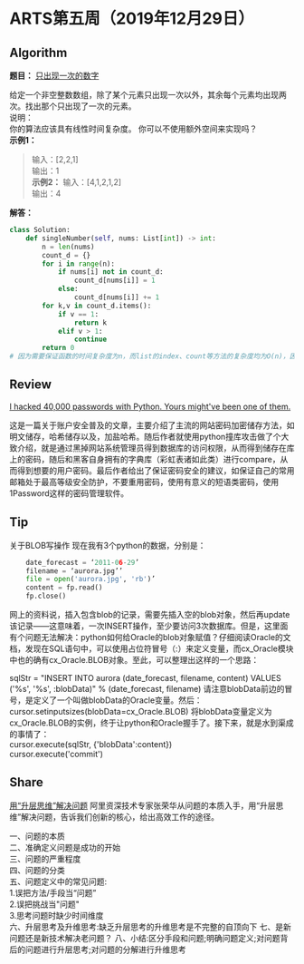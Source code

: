 # ARTS第五周（2019年12月29日）
## Algorithm<br/>
<b>题目：</b> [只出现一次的数字](https://leetcode-cn.com/explore/interview/card/top-interview-questions-easy/1/array/25/)

给定一个非空整数数组，除了某个元素只出现一次以外，其余每个元素均出现两次。找出那个只出现了一次的元素。<br>
说明：<br>
你的算法应该具有线性时间复杂度。 你可以不使用额外空间来实现吗？<br>
<b>示例1：</b> 
>输入：[2,2,1]<br>
>输出：1<br>
<b>示例2：</b> 
>输入：[4,1,2,1,2]<br>
>输出：4<br>

<b>解答：</b>
```Python
class Solution:
    def singleNumber(self, nums: List[int]) -> int:
        n = len(nums)
        count_d = {}
        for i in range(n):
            if nums[i] not in count_d:
                count_d[nums[i]] = 1
            else:
                count_d[nums[i]] += 1
        for k,v in count_d.items():
            if v == 1:
                return k
            elif v > 1:
                continue
        return 0
# 因为需要保证函数的时间复杂度为n，而list的index、count等方法的复杂度均为O(n)，因此采用dict的数据结构。注：dict的get/search/set方法均为O(1)
```
## Review<br/>
[I hacked 40,000 passwords with Python. Yours might've been one of them.](https://hackernoon.com/i-cracked-40000-passwords-with-python-yours-might-have-been-one-of-them-3fr32je)

这是一篇关于账户安全普及的文章，主要介绍了主流的网站密码加密储存方法，如明文储存，哈希储存以及，加盐哈希。随后作者就使用python撞库攻击做了个大致介绍，就是通过黑掉网站系统管理员得到数据库的访问权限，从而得到储存在库上的密码，随后和黑客自身拥有的字典库（彩虹表诸如此类）进行compare，从而得到想要的用户密码。最后作者给出了保证密码安全的建议，如保证自己的常用邮箱处于最高等级安全防护，不要重用密码，使用有意义的短语类密码，使用1Password这样的密码管理软件。

## Tip<br/>
关于BLOB写操作
现在我有3个python的数据，分别是：
```Python
    date_forecast = ‘2011-06-29’
    filename = ‘aurora.jpg’’
    file = open('aurora.jpg', 'rb')’
    content = fp.read()
    fp.close()
```
网上的资料说，插入包含blob的记录，需要先插入空的blob对象，然后再update该记录——这意味着，一次INSERT操作，至少要访问3次数据库。但是，这里面有个问题无法解决：python如何给Oracle的blob对象赋值？仔细阅读Oracle的文档，发现在SQL语句中，可以使用占位符冒号（:）来定义变量，而cx_Oracle模块中也的确有cx_Oracle.BLOB对象。至此，可以整理出这样的一个思路：

sqlStr = "INSERT INTO aurora (date_forecast, filename, content) VALUES ('%s', '%s', :blobData)" % (date_forecast, filename)
请注意blobData前边的冒号，是定义了一个叫做blobData的Oracle变量。然后：<br>
cursor.setinputsizes(blobData=cx_Oracle.BLOB)
将blobData变量定义为cx_Oracle.BLOB的实例，终于让python和Oracle握手了。接下来，就是水到渠成的事情了：<br>
cursor.execute(sqlStr, {'blobData':content})<br>
cursor.execute('commit')


## Share<br/>
[用“升层思维”解决问题](https://mp.weixin.qq.com/s/2Cs8ybu5Kg9QYr5Jgyu6VA)
阿里资深技术专家张荣华从问题的本质入手，用“升层思维”解决问题，告诉我们创新的核心，给出高效工作的途径。

一、问题的本质<br/>
二、准确定义问题是成功的开始<br>
三、问题的严重程度<br>
四、问题的分类<br>
五、问题定义中的常见问题:<br>
1.误把方法/手段当“问题”<br>
2.误把挑战当"问题"<br>
3.思考问题时缺少时间维度<br>
六、升层思考及升维思考:缺乏升层思考的升维思考是不完整的自顶向下
七、是新问题还是新技术解决老问题？
八、小结:区分手段和问题;明确问题定义;对问题背后的问题进行升层思考;对问题的分解进行升维思考
